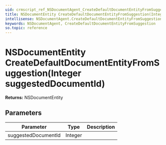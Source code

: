 ```yaml
---
uid: crmscript_ref_NSDocumentAgent_CreateDefaultDocumentEntityFromSuggestion
title: NSDocumentEntity CreateDefaultDocumentEntityFromSuggestion(Integer suggestedDocumentId)
intellisense: NSDocumentAgent.CreateDefaultDocumentEntityFromSuggestion
keywords: NSDocumentAgent, CreateDefaultDocumentEntityFromSuggestion
so.topic: reference
---
```


# NSDocumentEntity CreateDefaultDocumentEntityFromSuggestion(Integer suggestedDocumentId)

**Returns:** NSDocumentEntity

## Parameters

| Parameter | Type | Description |
|---|---|---|
| suggestedDocumentId | Integer | |
